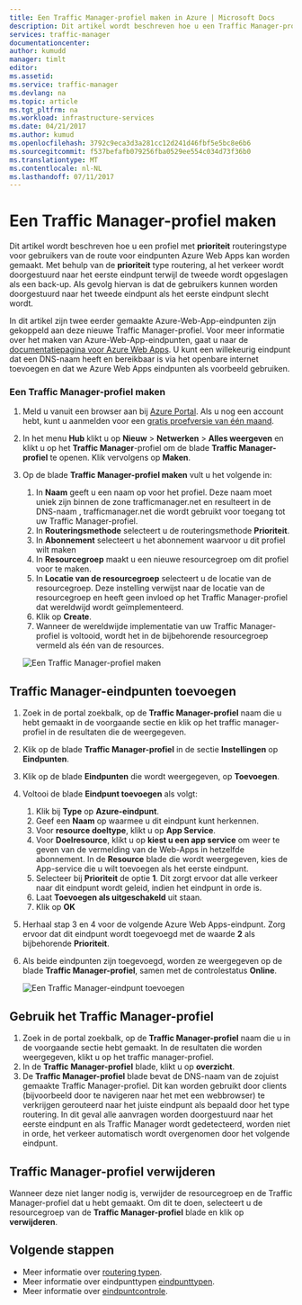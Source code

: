 ```yaml
---
title: Een Traffic Manager-profiel maken in Azure | Microsoft Docs
description: Dit artikel wordt beschreven hoe u een Traffic Manager-profiel maken
services: traffic-manager
documentationcenter: 
author: kumudd
manager: timlt
editor: 
ms.assetid: 
ms.service: traffic-manager
ms.devlang: na
ms.topic: article
ms.tgt_pltfrm: na
ms.workload: infrastructure-services
ms.date: 04/21/2017
ms.author: kumud
ms.openlocfilehash: 3792c9eca3d3a281cc12d241d46fbf5e5bc8e6b6
ms.sourcegitcommit: f537befafb079256fba0529ee554c034d73f36b0
ms.translationtype: MT
ms.contentlocale: nl-NL
ms.lasthandoff: 07/11/2017
---
```

# <a name="create-a-traffic-manager-profile"></a>Een Traffic Manager-profiel maken

Dit artikel wordt beschreven hoe u een profiel met **prioriteit** routeringstype voor gebruikers van de route voor eindpunten Azure Web Apps kan worden gemaakt. Met behulp van de **prioriteit** type routering, al het verkeer wordt doorgestuurd naar het eerste eindpunt terwijl de tweede wordt opgeslagen als een back-up. Als gevolg hiervan is dat de gebruikers kunnen worden doorgestuurd naar het tweede eindpunt als het eerste eindpunt slecht wordt.

In dit artikel zijn twee eerder gemaakte Azure-Web-App-eindpunten zijn gekoppeld aan deze nieuwe Traffic Manager-profiel. Voor meer informatie over het maken van Azure-Web-App-eindpunten, gaat u naar de [documentatiepagina voor Azure Web Apps](https://docs.microsoft.com/azure/app-service-web/). U kunt een willekeurig eindpunt dat een DNS-naam heeft en bereikbaar is via het openbare internet toevoegen en dat we Azure Web Apps eindpunten als voorbeeld gebruiken.

### <a name="create-a-traffic-manager-profile"></a>Een Traffic Manager-profiel maken
1. Meld u vanuit een browser aan bij [Azure Portal](http://portal.azure.com). Als u nog een account hebt, kunt u aanmelden voor een [gratis proefversie van één maand](https://azure.microsoft.com/free/). 
2. In het menu **Hub** klikt u op **Nieuw** > **Netwerken** > **Alles weergeven** en klikt u op het **Traffic Manager**-profiel om de blade **Traffic Manager-profiel** te openen. Klik vervolgens op **Maken**.
3. Op de blade **Traffic Manager-profiel maken** vult u het volgende in:
    1. In **Naam** geeft u een naam op voor het profiel. Deze naam moet uniek zijn binnen de zone trafficmanager.net en resulteert in de DNS-naam <name>, trafficmanager.net die wordt gebruikt voor toegang tot uw Traffic Manager-profiel.
    2. In **Routeringsmethode** selecteert u de routeringsmethode **Prioriteit**.
    3. In **Abonnement** selecteert u het abonnement waarvoor u dit profiel wilt maken
    4. In **Resourcegroep** maakt u een nieuwe resourcegroep om dit profiel voor te maken.
    5. In **Locatie van de resourcegroep** selecteert u de locatie van de resourcegroep. Deze instelling verwijst naar de locatie van de resourcegroep en heeft geen invloed op het Traffic Manager-profiel dat wereldwijd wordt geïmplementeerd.
    6. Klik op **Create**.
    7. Wanneer de wereldwijde implementatie van uw Traffic Manager-profiel is voltooid, wordt het in de bijbehorende resourcegroep vermeld als één van de resources.

    ![Een Traffic Manager-profiel maken](./media/traffic-manager-create-profile/Create-traffic-manager-profile.png)

## <a name="add-traffic-manager-endpoints"></a>Traffic Manager-eindpunten toevoegen

1. Zoek in de portal zoekbalk, op de **Traffic Manager-profiel** naam die u hebt gemaakt in de voorgaande sectie en klik op het traffic manager-profiel in de resultaten die de weergegeven.
2. Klik op de blade **Traffic Manager-profiel** in de sectie **Instellingen** op **Eindpunten**.
3. Klik op de blade **Eindpunten** die wordt weergegeven, op **Toevoegen**.
4. Voltooi de blade **Eindpunt toevoegen** als volgt:
    1. Klik bij **Type** op **Azure-eindpunt**.
    2. Geef een **Naam** op waarmee u dit eindpunt kunt herkennen.
    3. Voor **resource doeltype**, klikt u op **App Service**.
    4. Voor **Doelresource**, klikt u op **kiest u een app service** om weer te geven van de vermelding van de Web-Apps in hetzelfde abonnement. In de **Resource** blade die wordt weergegeven, kies de App-service die u wilt toevoegen als het eerste eindpunt.
    5. Selecteer bij **Prioriteit** de optie **1**. Dit zorgt ervoor dat alle verkeer naar dit eindpunt wordt geleid, indien het eindpunt in orde is.
    6. Laat **Toevoegen als uitgeschakeld** uit staan.
    7. Klik op **OK**
5.  Herhaal stap 3 en 4 voor de volgende Azure Web Apps-eindpunt. Zorg ervoor dat dit eindpunt wordt toegevoegd met de waarde **2** als bijbehorende **Prioriteit**.
6.  Als beide eindpunten zijn toegevoegd, worden ze weergegeven op de blade **Traffic Manager-profiel**, samen met de controlestatus **Online**.

    ![Een Traffic Manager-eindpunt toevoegen](./media/traffic-manager-create-profile/add-traffic-manager-endpoint.png)

## <a name="use-the-traffic-manager-profile"></a>Gebruik het Traffic Manager-profiel
1.  Zoek in de portal zoekbalk, op de **Traffic Manager-profiel** naam die u in de voorgaande sectie hebt gemaakt. In de resultaten die worden weergegeven, klikt u op het traffic manager-profiel.
2. In de **Traffic Manager-profiel** blade, klikt u op **overzicht**.
3. De **Traffic Manager-profiel** blade bevat de DNS-naam van de zojuist gemaakte Traffic Manager-profiel. Dit kan worden gebruikt door clients (bijvoorbeeld door te navigeren naar het met een webbrowser) te verkrijgen gerouteerd naar het juiste eindpunt als bepaald door het type routering. In dit geval alle aanvragen worden doorgestuurd naar het eerste eindpunt en als Traffic Manager wordt gedetecteerd, worden niet in orde, het verkeer automatisch wordt overgenomen door het volgende eindpunt.

## <a name="delete-the-traffic-manager-profile"></a>Traffic Manager-profiel verwijderen
Wanneer deze niet langer nodig is, verwijder de resourcegroep en de Traffic Manager-profiel dat u hebt gemaakt. Om dit te doen, selecteert u de resourcegroep van de **Traffic Manager-profiel** blade en klik op **verwijderen**.

## <a name="next-steps"></a>Volgende stappen

- Meer informatie over [routering typen](traffic-manager-routing-methods.md).
- Meer informatie over eindpunttypen [eindpunttypen](traffic-manager-endpoint-types.md).
- Meer informatie over [eindpuntcontrole](traffic-manager-monitoring.md).



